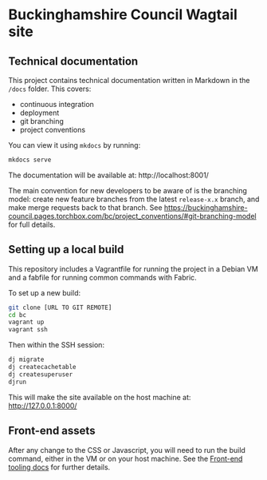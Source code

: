 # Buckinghamshire Council Wagtail site

## Technical documentation

This project contains technical documentation written in Markdown in the `/docs` folder. This covers:

- continuous integration
- deployment
- git branching
- project conventions

You can view it using `mkdocs` by running:

```bash
mkdocs serve
```

The documentation will be available at: http://localhost:8001/

The main convention for new developers to be aware of is the branching model: create new feature branches from the latest `release-x.x` branch, and make merge requests back to that branch. See https://buckinghamshire-council.pages.torchbox.com/bc/project_conventions/#git-branching-model for full details.

## Setting up a local build

This repository includes a Vagrantfile for running the project in a Debian VM and
a fabfile for running common commands with Fabric.

To set up a new build:

```bash
git clone [URL TO GIT REMOTE]
cd bc
vagrant up
vagrant ssh
```

Then within the SSH session:

```bash
dj migrate
dj createcachetable
dj createsuperuser
djrun
```

This will make the site available on the host machine at: http://127.0.0.1:8000/

## Front-end assets

After any change to the CSS or Javascript, you will need to run the build command, either in the VM or on your host machine. See the [Front-end tooling docs](docs/front-end-tooling.md) for further details.

